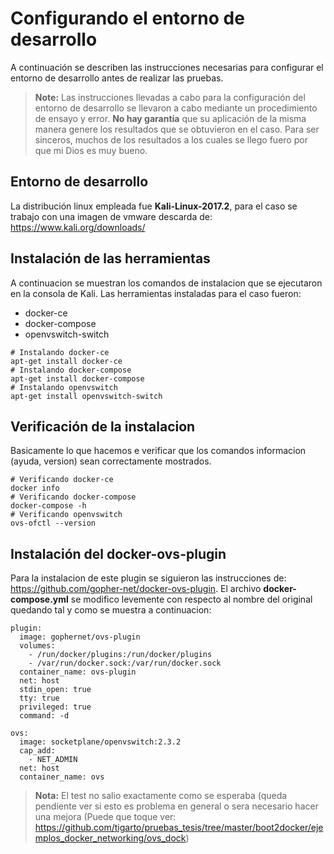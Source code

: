 Configurando el entorno de desarrollo
===================

A continuación se describen las instrucciones necesarias para configurar el entorno de desarrollo antes de realizar las pruebas.

> **Note:**
> Las instrucciones llevadas a cabo para la configuración del entorno de desarrollo se llevaron a cabo mediante un procedimiento de ensayo y error. **No hay garantía** que su aplicación de la misma manera genere los resultados que se obtuvieron en el caso. Para ser sinceros, muchos de los resultados a los cuales se llego fuero por que mi Dios es muy bueno. 

Entorno de desarrollo
-------------
La distribución linux empleada fue **Kali-Linux-2017.2**, para el caso se trabajo con una imagen de vmware descarda de: https://www.kali.org/downloads/

Instalación de las herramientas
-------------
A continuacion se muestran los comandos de instalacion que se ejecutaron en la consola de Kali. Las herramientas instaladas para el caso fueron:
- docker-ce
- docker-compose
- openvswitch-switch

```
# Instalando docker-ce
apt-get install docker-ce
# Instalando docker-compose
apt-get install docker-compose
# Instalando openvswitch
apt-get install openvswitch-switch
```

Verificación de la instalacion
-------------
Basicamente lo que hacemos e verificar que los comandos informacion (ayuda, version) sean correctamente mostrados.
```
# Verificando docker-ce
docker info
# Verificando docker-compose
docker-compose -h
# Verificando openvswitch
ovs-ofctl --version
```

Instalación del docker-ovs-plugin
-------------
Para la instalacion de este plugin se siguieron las instrucciones de: https://github.com/gopher-net/docker-ovs-plugin. 
El archivo **docker-compose.yml** se modifico levemente con respecto al nombre del original quedando tal y como se muestra a continuacion:
```
plugin:
  image: gophernet/ovs-plugin
  volumes:
    - /run/docker/plugins:/run/docker/plugins
    - /var/run/docker.sock:/var/run/docker.sock
  container_name: ovs-plugin
  net: host
  stdin_open: true
  tty: true
  privileged: true
  command: -d

ovs:
  image: socketplane/openvswitch:2.3.2
  cap_add:
    - NET_ADMIN
  net: host
  container_name: ovs
```
> **Nota:**
> El test no salio exactamente como se esperaba (queda pendiente ver si esto es problema en general o sera necesario hacer una mejora (Puede que toque ver: https://github.com/tigarto/pruebas_tesis/tree/master/boot2docker/ejemplos_docker_networking/ovs_dock)
